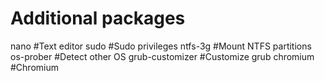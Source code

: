 # Additional packages

nano #Text editor
sudo #Sudo privileges
ntfs-3g #Mount NTFS partitions
os-prober #Detect other OS
grub-customizer #Customize grub
chromium #Chromium
